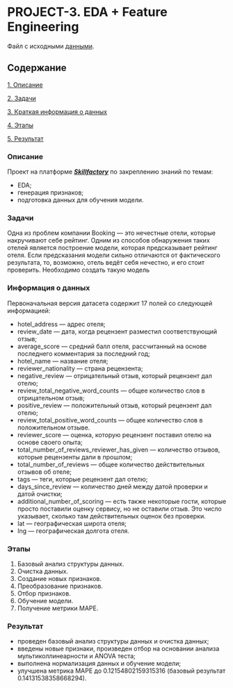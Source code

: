 # PROJECT-3. EDA + Feature Engineering

Файл с исходными [данными](https://drive.google.com/file/d/1Qj0iYEbD64eVAaaBylJeIi3qvMzxf2C_/view?usp=sharing).

## Содержание
[1. Описание](#описание)

[2. Задачи](#задачи)

[3. Краткая информация о данных](#информация-о-данных)

[4. Этапы](#этапы)

[5. Результат](#результат)



### Описание
Проект на платформе ***[Skillfactory](https://skillfactory.ru/)*** по закреплению знаний по темам:
 - EDA;
 - генерация признаков;
 - подготовка данных для обучения модели.



### Задачи
Одна из проблем компании Booking — это нечестные отели, которые накручивают себе рейтинг. Одним из способов обнаружения таких отелей является построение модели, которая предсказывает рейтинг отеля. 
Если предсказания модели сильно отличаются от фактического результата, то, возможно, отель ведёт себя нечестно, и его стоит проверить.
Необходимо создать такую модель



### Информация о данных
Первоначальная версия датасета содержит 17 полей со следующей информацией:
- hotel_address — адрес отеля;
- review_date — дата, когда рецензент разместил соответствующий отзыв;
- average_score — средний балл отеля, рассчитанный на основе последнего комментария за последний год;
- hotel_name — название отеля;
- reviewer_nationality — страна рецензента;
- negative_review — отрицательный отзыв, который рецензент дал отелю;
- review_total_negative_word_counts — общее количество слов в отрицательном отзыв;
- positive_review — положительный отзыв, который рецензент дал отелю;
- review_total_positive_word_counts — общее количество слов в положительном отзыве.
- reviewer_score — оценка, которую рецензент поставил отелю на основе своего опыта;
- total_number_of_reviews_reviewer_has_given — количество отзывов, которые рецензенты дали в прошлом;
- total_number_of_reviews — общее количество действительных отзывов об отеле;
- tags — теги, которые рецензент дал отелю;
- days_since_review — количество дней между датой проверки и датой очистки;
- additional_number_of_scoring — есть также некоторые гости, которые просто поставили оценку сервису, но не оставили отзыв. Это число указывает, сколько там действительных оценок без проверки.
- lat — географическая широта отеля;
- lng — географическая долгота отеля.



### Этапы
1. Базовый анализ структуры данных.
2. Очистка данных.
3. Создание новых признаков.
4. Преобразование признаков.
5. Отбор признаков.
6. Обучение модели.
7. Получение метрики  MAPE.



### Результат
- проведен базовый анализ структуры данных и очистка данных;
- введены новые признаки, произведен отбор на основании анализа мультиколлинеарности и ANOVA теста;
- выполнена нормализация данных и обучение модели;
- улучшена метрика MAPE до 0.12154802159315316 (базовый результат 0.14131538358668294).
